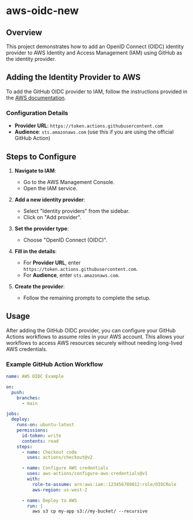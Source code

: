 # aws-oidc-new

## Overview
This project demonstrates how to add an OpenID Connect (OIDC) identity provider to AWS Identity and Access Management (IAM) using GitHub as the identity provider.

## Adding the Identity Provider to AWS
To add the GitHub OIDC provider to IAM, follow the instructions provided in the [AWS documentation](https://docs.aws.amazon.com/IAM/latest/UserGuide/id_roles_providers_create_oidc.html).

### Configuration Details
- **Provider URL**: `https://token.actions.githubusercontent.com`
- **Audience**: `sts.amazonaws.com` (use this if you are using the official GitHub Action)

## Steps to Configure
1. **Navigate to IAM**:
   - Go to the AWS Management Console.
   - Open the IAM service.

2. **Add a new identity provider**:
   - Select "Identity providers" from the sidebar.
   - Click on "Add provider".

3. **Set the provider type**:
   - Choose "OpenID Connect (OIDC)".

4. **Fill in the details**:
   - For **Provider URL**, enter `https://token.actions.githubusercontent.com`.
   - For **Audience**, enter `sts.amazonaws.com`.

5. **Create the provider**:
   - Follow the remaining prompts to complete the setup.

## Usage
After adding the GitHub OIDC provider, you can configure your GitHub Actions workflows to assume roles in your AWS account. This allows your workflows to access AWS resources securely without needing long-lived AWS credentials.

### Example GitHub Action Workflow
```yaml
name: AWS OIDC Example

on:
  push:
    branches:
      - main

jobs:
  deploy:
    runs-on: ubuntu-latest
    permissions:
      id-token: write
      contents: read
    steps:
      - name: Checkout code
        uses: actions/checkout@v2

      - name: Configure AWS credentials
        uses: aws-actions/configure-aws-credentials@v1
        with:
          role-to-assume: arn:aws:iam::123456789012:role/OIDCRole
          aws-region: us-west-2

      - name: Deploy to AWS
        run: |
          aws s3 cp my-app s3://my-bucket/ --recursive


